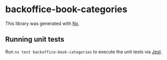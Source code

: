# backoffice-book-categories

This library was generated with [Nx](https://nx.dev).

## Running unit tests

Run `nx test backoffice-book-categories` to execute the unit tests via [Jest](https://jestjs.io).
